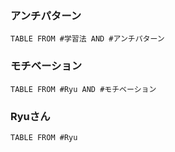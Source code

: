 ### アンチパターン
```dataview
TABLE FROM #学習法 AND #アンチパターン 
```
### モチベーション
```dataview
TABLE FROM #Ryu AND #モチベーション 
```
### Ryuさん
```dataview
TABLE FROM #Ryu 
```


